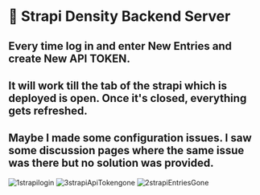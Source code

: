 # 🚀 Strapi Density Backend Server
## Every time log in and enter New Entries and create New API TOKEN.
## It will work till the tab of the strapi which is deployed is open. Once it's closed, everything gets refreshed.
## Maybe I made some configuration issues. I saw some discussion pages where the same issue was there but no solution was provided.
![1strapilogin](https://github.com/shubhamdhiman/Density-Backend/assets/18380165/de3410ef-ed30-4b93-9e4d-24bfe3709d9c)
![3strapiApiTokengone](https://github.com/shubhamdhiman/Density-Backend/assets/18380165/104ca234-b892-40e1-9d11-af648c7f73be)
![2strapiEntriesGone](https://github.com/shubhamdhiman/Density-Backend/assets/18380165/7214c449-ece6-4013-b1d0-dc6ac95a34ff)
